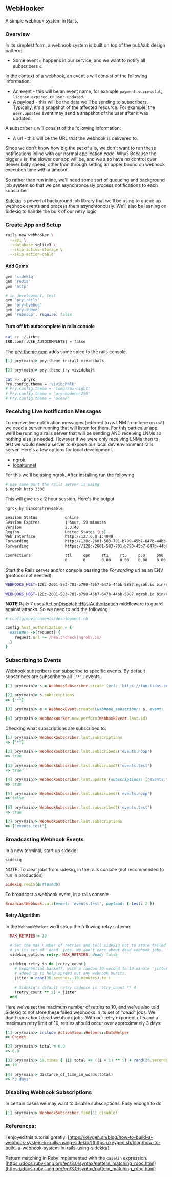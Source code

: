 ## WebHooker

A simple webhook system in Rails.


### Overview

In its simplest form, a webhook system is built on top of the pub/sub design pattern:
  - Some event `e` happens in our service, and we want to notify all subscribers `s`.

In the context of a webhook, an event `e` will consist of the following information:
  - An event - this will be an event name, for example `payment.successful`, `license.expired`, or `user.updated`.
  - A payload - this will be the data we'll be sending to subscribers. Typically, it's a snapshot of the affected resource. For example, the `user.updated` event may send a snapshot of the user after it was updated.

A subscriber `s` will consist of the following information:
  - A url - this will be the URL that the webhook is delivered to.

Since we don't know how big the set of `s` is, we don't want to run these notifications inline with our normal application code. Why? Because the bigger `s` is, the slower our app will be, and we also have no control over deliveribility speed, other than through setting an upper bound on webhook execution time with a timeout.

So rather than run inline, we'll need some sort of queueing and background job system so that we can asynchronously process notifications to each subscriber.

[Sidekiq](https://github.com/mperham/sidekiq) is powerful background job library that we'll be using to queue up webhook events and process them asynchronously. We'll also be leaning on Sidekiq to handle the bulk of our retry logic


### Create App and Setup

```bash
rails new webhooker \
  --api \
  --database sqlite3 \
  --skip-active-storage \
  --skip-action-cable
```

#### Add Gems
```ruby
gem 'sidekiq'
gem 'redis'
gem 'http'

# in development, test
gem 'pry-rails'
gem 'pry-byebug'
gem 'pry-theme'
gem 'rubocop', require: false
```

#### Turn off irb autocomplete in rails console

```bash
cat >> ~/.irbrc
IRB.conf[:USE_AUTOCOMPLETE] = false
```

The [pry-theme gem](https://github.com/kyrylo/pry-theme) adds some spice to the rails console.

```ruby
[1] pry(main)> pry-theme install vividchalk

[2] pry(main)> pry-theme try vividchalk
```

```bash
cat >> .pryrc
Pry.config.theme = 'vividchalk'
# Pry.config.theme = 'tomorrow-night'
# Pry.config.theme = 'pry-modern-256'
# Pry.config.theme = 'ocean'
```


### Receiving Live Notification Messages


To receive live notification messages (referred to as LNM from here on out) we need a server running that will listen for them.  For this particalur app we'll be running a rails server that will be sending AND receiving LNMs so nothing else is needed. However if we were only receiving LNMs then to test we would need a server to expose our local dev environment rails server.  Here's a few options for local development.

- [ngrok](https://ngrok.com/)
- [localtunnel](https://localtunnel.github.io/www/)


For this we'll be using [ngrok](https://ngrok.com/).  After installing run the following

```bash
# use same port the rails server is using
$ ngrok http 3300
```

This will give us a 2 hour session.  Here's the output

```bash
ngrok by @inconshreveable                                                                     (Ctrl+C to quit)

Session Status            online
Session Expires           1 hour, 59 minutes
Version                   2.3.40
Region                    United States (us)
Web Interface             http://127.0.0.1:4040
Forwarding                http://128c-2601-583-701-b790-45b7-647b-44bb-5887.ngrok.io -> http://localhost:3000
Forwarding                https://128c-2601-583-701-b790-45b7-647b-44bb-5887.ngrok.io -> http://localhost:3000

Connections               ttl     opn     rt1     rt5     p50     p90
                          0       0       0.00    0.00    0.00    0.00
```

Start the Rails server and/or console passing the *Forwarding* url as an ENV (protocol not needed)

```bash
WEBHOOKS_HOST=128c-2601-583-701-b790-45b7-647b-44bb-5887.ngrok.io bin/rails server -p 3300

WEBHOOKS_HOST=128c-2601-583-701-b790-45b7-647b-44bb-5887.ngrok.io bin/rails console
```

**NOTE** Rails 7 uses [ActionDispatch::HostAuthorization](https://api.rubyonrails.org/classes/ActionDispatch/HostAuthorization.html) middleware to guard against attacks.  So we need to add the following

```ruby
# config/environments/development.rb

config.host_authorization = {
  exclude: ->(request) {
    request.url =~ /healthcheck|ngrok\.io/
  }
}
```


### Subscribing to Events

Webhook subscribers can subscribe to specific events.  By default subscribers are subscribe to all `['*']` events.

```ruby
[1] pry(main)> s = WebhookSubscriber.create!(url: 'https://functions.ecorp.example/webhooks')

[2] pry(main)> s.subscriptions
=> ["*"]

[3] pry(main)> e = WebhookEvent.create!(webhook_subscriber: s, event: 'events.test', payload: { test: 1 })

[4] pry(main)> WebhookWorker.new.perform(WebhookEvent.last.id)
```

Checking what subscriptions are subscribed to:

```ruby
[1] pry(main)> WebhookSubscriber.last.subscriptions
=> ["*"]

[2] pry(main)> WebhookSubscriber.last.subscribed?('events.noop')
=> true

[3] pry(main)> WebhookSubscriber.last.subscribed?('events.test')
=> true

[4] pry(main)> WebhookSubscriber.last.update!(subscriptions: ['events.test'])
=> true

[5] pry(main)> WebhookSubscriber.last.subscribed?('events.noop')
=> false

[6] pry(main)> WebhookSubscriber.last.subscribed?('events.test')
=> true

[7] pry(main)> WebhookSubscriber.last.subscriptions
=> ["events.test"]
```


### Broadcasting Webhook Events

In a new terminal, start up sidekiq:
```bash
sidekiq
```

NOTE: To clear jobs from sidekiq, in the rails console (not recommended to run in production):

```ruby
Sidekiq.redis(&:flushdb)
```


To broadcast a webhook event, in a rails console
```ruby
BroadcastWebhook.call(event: 'events.test', payload: { test: 2 })
```


#### Retry Algorithm

In the `WebhookWorker` we'll setup the following retry scheme:

```ruby
  MAX_RETRIES = 10

  # Set the max number of retries and tell sidekiq not to store failed webhooks
  # in its set of 'dead' jobs. We don't care about dead webhook jobs.
  sidekiq_options retry: MAX_RETRIES, dead: false

  sidekiq_retry_in do |retry_count|
    # Exponential backoff, with a random 30-second to 10-minute 'jitter'
    # added in to help spread out any webhook bursts.
    jitter = rand(30.seconds..10.minutes).to_i

    # Sidekiq's default retry cadence is retry_count ** 4
    (retry_count ** 5) + jitter
  end
```

Here we've set the maximum number of retries to 10, and we've also told Sidekiq to not store these failed webhooks in its set of "dead" jobs. We don't care about dead webhook jobs. With our retry exponent of 5 and a maximum retry limit of 10, retries should occur over approximately 3 days:


```ruby
[1] pry(main)> include ActionView::Helpers::DateHelper
=> Object

[2] pry(main)> total = 0.0
=> 0.0

[3] pry(main)> 10.times { |i| total += ((i + 1) ** 5) + rand(30.seconds..10.minutes) }
=> 10

[4] pry(main)> distance_of_time_in_words(total)
=> "3 days"
```


### Disabling Webhook Subscriptions

In certain cases we may want to disable subscriptions.  Easy enough to do

```ruby
[1] pry(main)> WebhookSubscriber.find(1).disable!
```


### References:

I enjoyed this tutorial greatly!
[https://keygen.sh/blog/how-to-build-a-webhook-system-in-rails-using-sidekiq/](https://keygen.sh/blog/how-to-build-a-webhook-system-in-rails-using-sidekiq/)

Pattern matching in Ruby implemented with the `case`/`in` expression.
[https://docs.ruby-lang.org/en/3.0/syntax/pattern_matching_rdoc.html](https://docs.ruby-lang.org/en/3.0/syntax/pattern_matching_rdoc.html)
